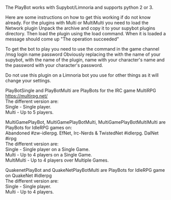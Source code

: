 The PlayBot works with Supybot/Limnoria and supports python 2 or 3.

Here are some instructions on how to get this working if do not know already.
For the plugins with Multi or MultiMulti you need to load the Network plugin
Unpack the archive and copy it to your supybot plugins directory.
Then load the plugin using the load <plugin name> command.
When it is loaded a message should come up "The operation succeeded"

To get the bot to play you need to use the command in the game channel /msg <supybot> <plugin name>  login name password
Obviously replacing the <supybot> with the name of your supybot, <plugin name> with the name of the plugin, name with your character's name and the password with your character's password.

Do not use this plugin on a Limnoria bot you use for other things as it will change your settings.

PlayBotSingle and PlayBotMulti are PlayBots for the IRC game MultiRPG https://multirpg.net/  
The different version are:  
Single - Single player.  
Multi - Up to 5 players.  

MultiGamePlayBot, MultiGamePlayBotMulti, MultiGamePlayBotMultiMulti are PlayBots for IdleRPG games on:  
Abandoned #zw-idlerpg.  EfNet, Irc-Nerds & TwistedNet #idlerpg.  DalNet #irpg  
The different version are:  
Single - Single player on a Single Game.  
Multi - Up to 4 players on a Single Game.  
MultiMulti - Up to 4 players over Multiple Games.  

QuakenetPlayBot and QuakeNetPlayBotMulti are PlayBots for IdleRPG game on QuakeNet #idlerpg  
The different version are:  
Single - Single player.  
Multi - Up to 4 players.  
